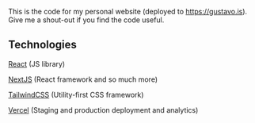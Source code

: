 This is the code for my personal website (deployed to https://gustavo.is). Give me a shout-out if you find the code useful.

## Technologies

[React](https://reactjs.org) (JS library)

[NextJS](https://nextjs.org) (React framework and so much more)

[TailwindCSS](https://tailwindcss.com) (Utility-first CSS framework)

[Vercel](https://vercel.com) (Staging and production deployment and analytics)

